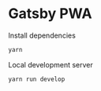 # Gatsby PWA


Install dependencies

```sh
yarn
```

Local development server
```sh
yarn run develop
```

